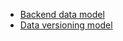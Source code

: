 * [Backend data model](https://github.com/seattle-uat/civiform/wiki/Backend-data-model)
* [Data versioning model](https://github.com/seattle-uat/civiform/wiki/Data-versioning-data-model)
